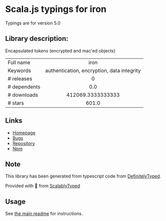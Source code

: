 
# Scala.js typings for iron

Typings are for version 5.0

## Library description:
Encapsulated tokens (encrypted and mac'ed objects)

|                    |                 |
| ------------------ | :-------------: |
| Full name          | iron |
| Keywords           | authentication, encryption, data integrity |
| # releases         | 0 |
| # dependents       | 0.0 |
| # downloads        | 412069.3333333333 |
| # stars            | 601.0 |

## Links
- [Homepage](https://github.com/hueniverse/iron#readme)
- [Bugs](https://github.com/hueniverse/iron/issues)
- [Repository](https://github.com/hueniverse/iron)
- [Npm](https://www.npmjs.com/package/iron)
    


## Note
This library has been generated from typescript code from [DefinitelyTyped](https://definitelytyped.org).

Provided with :purple_heart: from [ScalablyTyped](https://github.com/oyvindberg/ScalablyTyped)

## Usage
See [the main readme](../../readme.md) for instructions.


